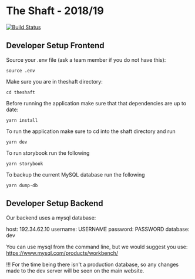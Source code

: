 # The Shaft - 2018/19

[![Build Status](https://travis-ci.com/spectatorpublishing/NewShaft.svg?token=XxNtw1WGDsHqpaWtGdoD&branch=develop)](https://travis-ci.com/spectatorpublishing/NewShaft)

## Developer Setup Frontend

Source your .env file (ask a team member if you do not have this):

`source .env`

Make sure you are in theshaft directory:

`cd theshaft`

Before running the application make sure that that dependencies are up to date:

`yarn install`

To run the application make sure to cd into the shaft directory and run

`yarn dev`

To run storybook run the following

`yarn storybook`

To backup the current MySQL database run the following

`yarn dump-db`

## Developer Setup Backend

Our backend uses a mysql database:

host: 192.34.62.10
username: USERNAME
password: PASSWORD
database: dev

You can use mysql from the command line, but we would suggest you use:
https://www.mysql.com/products/workbench/

!!! For the time being there isn't a production database, so any changes made to the dev server will be seen on the main website.





